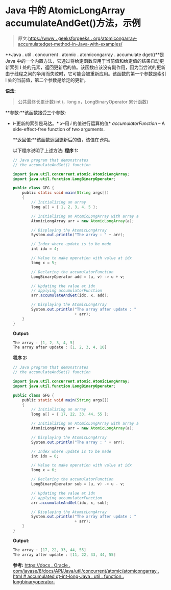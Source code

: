 # Java 中的 AtomicLongArray accumulateAndGet()方法，示例

> 原文:[https://www . geeksforgeeks . org/atomicongarray-accumulatedget-method-in-Java-with-examples/](https://www.geeksforgeeks.org/atomiclongarray-accumulateandget-method-in-java-with-examples/)

**Java . util . concurrent . atomic . atomicongarray . accumulate dget()**是 Java 中的一个内置方法，它通过将给定函数应用于当前值和给定值的结果自动更新索引 I 处的元素，返回更新后的值。该函数应该没有副作用，因为当尝试的更新由于线程之间的争用而失败时，它可能会被重新应用。该函数的第一个参数是索引 I 处的当前值，第二个参数是给定的更新。

**语法:**

> 公共最终长累计数(int i，long x，LongBinaryOperator 累计函数)

**参数:**该函数接受三个参数:

*   *I*–更新的索引是马达。*   *x*–用 *i* 的值进行运算的值*   *accumulatorFunction* – A side-effect-free function of two arguments.

    **返回值:**该函数返回更新后的值，该值在*长*内。

    以下程序说明了上述方法:
    **程序 1:**

    ```java
    // Java program that demonstrates
    // the accumulateAndGet() function

    import java.util.concurrent.atomic.AtomicLongArray;
    import java.util.function.LongBinaryOperator;

    public class GFG {
        public static void main(String args[])
        {
            // Initializing an array
            long a[] = { 1, 2, 3, 4, 5 };

            // Initializing an AtomicLongArray with array a
            AtomicLongArray arr = new AtomicLongArray(a);

            // Displaying the AtomicLongArray
            System.out.println("The array : " + arr);

            // Index where update is to be made
            int idx = 4;

            // Value to make operation with value at idx
            long x = 5;

            // Declaring the accumulatorFunction
            LongBinaryOperator add = (u, v) -> u + v;

            // Updating the value at idx
            // applying accumulatorFunction
            arr.accumulateAndGet(idx, x, add);

            // Displaying the AtomicLongArray
            System.out.println("The array after update : "
                               + arr);
        }
    }
    ```

    **Output:**

    ```java
    The array : [1, 2, 3, 4, 5]
    The array after update : [1, 2, 3, 4, 10]

    ```

    **程序 2:**

    ```java
    // Java program that demonstrates
    // the accumulateAndGet() function

    import java.util.concurrent.atomic.AtomicLongArray;
    import java.util.function.LongBinaryOperator;

    public class GFG {
        public static void main(String args[])
        {
            // Initializing an array
            long a[] = { 17, 22, 33, 44, 55 };

            // Initializing an AtomicLongArray with array a
            AtomicLongArray arr = new AtomicLongArray(a);

            // Displaying the AtomicLongArray
            System.out.println("The array : " + arr);

            // Index where update is to be made
            int idx = 0;

            // Value to make operation with value at idx
            long x = 6;

            // Declaring the accumulatorFunction
            LongBinaryOperator sub = (u, v) -> u - v;

            // Updating the value at idx
            // applying accumulatorFunction
            arr.accumulateAndGet(idx, x, sub);

            // Displaying the AtomicLongArray
            System.out.println("The array after update : "
                               + arr);
        }
    }
    ```

    **Output:**

    ```java
    The array : [17, 22, 33, 44, 55]
    The array after update : [11, 22, 33, 44, 55]

    ```

    **参考:**
    [https://docs . Oracle . com/javase/8/docs/API/Java/util/concurrent/atomic/atomicongarray . html # accumulated gt-int-long-Java . util . function . longbinaryoperator-](https://docs.oracle.com/javase/8/docs/api/java/util/concurrent/atomic/AtomicLongArray.html#accumulateAndGet-int-long-java.util.function.LongBinaryOperator-)